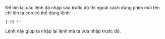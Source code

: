 Để tìm lại các lệnh đã nhập vào trước đó thì ngoài cách dùng phím mũi tên chỉ lên ta còn có thể dùng lệnh:

```
[~]$ !!
```

Lệnh này giúp ta nhập lại lệnh mà ta vừa nhập trước đó.

